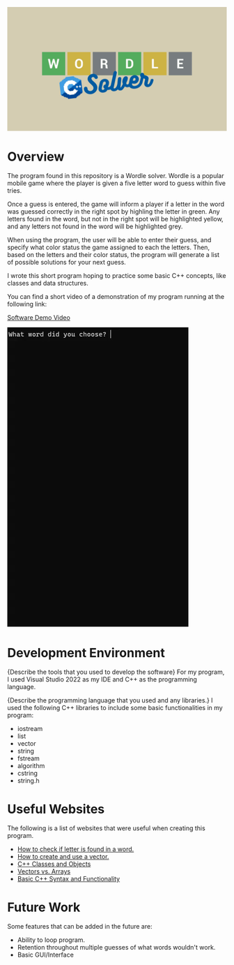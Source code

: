 ![Banner](docs/banner.png)

# Overview

The program found in this repository is a Wordle solver. Wordle is a popular mobile game where the player is given a five letter word to guess within five tries.

Once a guess is entered, the game will inform a player if a letter in the word was guessed correctly in the right spot by highling the letter in green.
Any letters found in the word, but not in the right spot will be highlighted yellow, and any letters not found in the word will be highlighted grey.

When using the program, the user will be able to enter their guess, and specify what color status the game assigned to each the letters. Then, based on the
letters and their color status, the program will generate a list of possible solutions for your next guess.

I wrote this short program hoping to practice some basic C++ concepts, like classes and data structures.

You can find a short video of a demonstration of my program running at the following link:

[Software Demo Video](https://youtu.be/a9tYNDIIfbM)

![Demo](docs/demo.gif)

# Development Environment

{Describe the tools that you used to develop the software}
For my program, I used Visual Studio 2022 as my IDE and C++ as the programming language.

{Describe the programming language that you used and any libraries.}
I used the following C++ libraries to include some basic functionalities in my program:

- iostream
- list
- vector
- string
- fstream
- algorithm
- cstring
- string.h

# Useful Websites

The following is a list of websites that were useful when creating this program.

- [How to check if letter is found in a word.](https://cplusplus.com/forum/beginner/142988/)
- [How to create and use a vector.](https://cplusplus.com/reference/vector/vector/)
- [C++ Classes and Objects](https://www.w3schools.com/cpp/cpp_classes.asp)
- [Vectors vs. Arrays](https://www.youtube.com/watch?v=VW8eDxB0c-s)
- [Basic C++ Syntax and Functionality](https://www.geeksforgeeks.org/c-programming-basics/#:~:text=C%2B%2B%20is%20a%20general%2Dpurpose,%2C%20Unix%2C%20Mac%2C%20etc.)

# Future Work

Some features that can be added in the future are:

- Ability to loop program.
- Retention throughout multiple guesses of what words wouldn't work.
- Basic GUI/Interface

